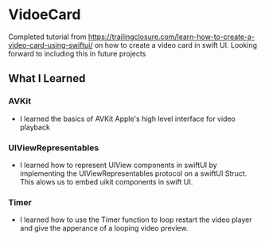 # VidoeCard
Completed tutorial from https://trailingclosure.com/learn-how-to-create-a-video-card-using-swiftui/ on how to create a video card in swift UI. Looking forward to including this in future projects 

## What I Learned 

### AVKit
 - I learned the basics of AVKit Apple's high level interface for video playback
 
### UIViewRepresentables 
- I learned how to represent UIView components in swiftUI by implementing the UIViewRepresentables protocol on a swiftUI Struct.
This alows us to embed uikit components in swift UI. 

### Timer 
- I learned how to use the Timer function to loop restart the video player and give the apperance of a looping video preview.
